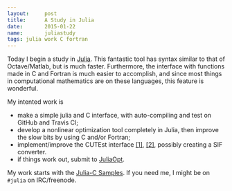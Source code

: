 ```yaml
---
layout:     post
title:      A Study in Julia
date:       2015-01-22
name:       juliastudy
tags: julia work C fortran
---
```

Today I begin a study in [Julia](http://julialang.org/).
This fantastic tool has syntax similar to that of Octave/Matlab,
but is much faster. Furthermore, the interface with functions
made in C and Fortran is much easier to accomplish, and since
most things in computational mathematics are on these languages,
this feature is wonderful.

My intented work is

  - make a simple julia and C interface, with auto-compiling
    and test on GitHub and Travis CI;
  - develop a nonlinear optimization tool completely in Julia,
    then improve the slow bits by using C and/or Fortran;
  - implement/improve the CUTEst interface
    [[1]](https://github.com/abelsiqueira/ugly),
    [[2]](https://github.com/abelsiqueira/CUTEst.jl),
    possibly creating a SIF converter.
  - if things work out, submit to [JuliaOpt](http://www.juliaopt.org/).

My work starts with the [Julia-C
Samples](https://github.com/abelsiqueira/julia-c-sample.git).
If you need me, I might be on `#julia` on IRC/freenode.
